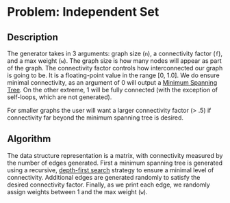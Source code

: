 # Problem: Independent Set

## Description
The generator takes in 3 arguments: graph size (`n`), a connectivity factor (`f`), and a max weight (`w`). The graph size is how many nodes will
appear as part of the graph. The connectivity factor controls how interconnected our graph is going to be. It is a floating-point value in the range
[0, 1.0]. We do ensure minimal connectivity, as an argument of 0 will output a [Minimum Spanning Tree](https://en.wikipedia.org/wiki/Minimum_spanning_tree). On the other extreme, 1 will be fully connected (with the exception of self-loops, which are not generated).

For smaller graphs the user will want a larger connectivity factor (> .5) if connectivity far beyond the minimum spanning tree is desired.

## Algorithm
The data structure representation is a matrix, with connectivity measured by the number of edges generated. First a minimum spanning tree is generated using a recursive, [depth-first search](https://en.wikipedia.org/wiki/Depth-first_search) strategy to ensure a minimal level of connectivity. Additional edges are generated randomly to satisfy the desired connectivity factor.
Finally, as we print each edge, we randomly assign weights between 1 and the max weight (`w`).
